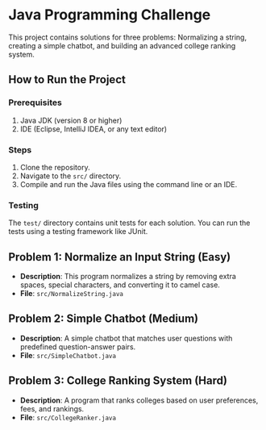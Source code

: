 # Java Programming Challenge

This project contains solutions for three problems: Normalizing a string, creating a simple chatbot, and building an advanced college ranking system.

## How to Run the Project

### Prerequisites

1. Java JDK (version 8 or higher)
2. IDE (Eclipse, IntelliJ IDEA, or any text editor)

### Steps

1. Clone the repository.
2. Navigate to the `src/` directory.
3. Compile and run the Java files using the command line or an IDE.

### Testing

The `test/` directory contains unit tests for each solution. You can run the tests using a testing framework like JUnit.

## Problem 1: Normalize an Input String (Easy)

- **Description**: This program normalizes a string by removing extra spaces, special characters, and converting it to camel case.
- **File**: `src/NormalizeString.java`

## Problem 2: Simple Chatbot (Medium)

- **Description**: A simple chatbot that matches user questions with predefined question-answer pairs.
- **File**: `src/SimpleChatbot.java`

## Problem 3: College Ranking System (Hard)

- **Description**: A program that ranks colleges based on user preferences, fees, and rankings.
- **File**: `src/CollegeRanker.java`
